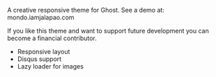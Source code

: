 A creative responsive theme for Ghost. See a demo at: mondo.iamjalapao.com

If you like this theme and want to support future development you can become a financial contributor.

- Responsive layout
- Disqus support
- Lazy loader for images

